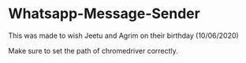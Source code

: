 # Whatsapp-Message-Sender
This was made to wish Jeetu and Agrim on their birthday (10/06/2020)

Make sure to set the path of chromedriver correctly.
